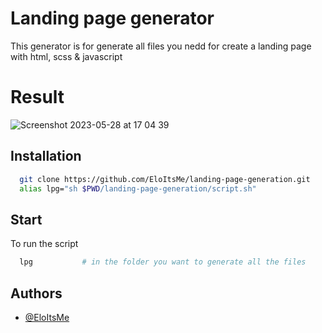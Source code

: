 # Landing page generator

This generator is for generate all files you nedd for create a landing page with html, scss & javascript

# Result

![Screenshot 2023-05-28 at 17 04 39](https://github.com/EloItsMe/landing-page-generation/assets/125091698/f7fc5315-a667-4543-9891-73bc639f169a)

## Installation

```bash
  git clone https://github.com/EloItsMe/landing-page-generation.git
  alias lpg="sh $PWD/landing-page-generation/script.sh"
```

## Start

To run the script

```bash
  lpg           # in the folder you want to generate all the files
```


## Authors

- [@EloItsMe](https://www.github.com/eloitsme)
